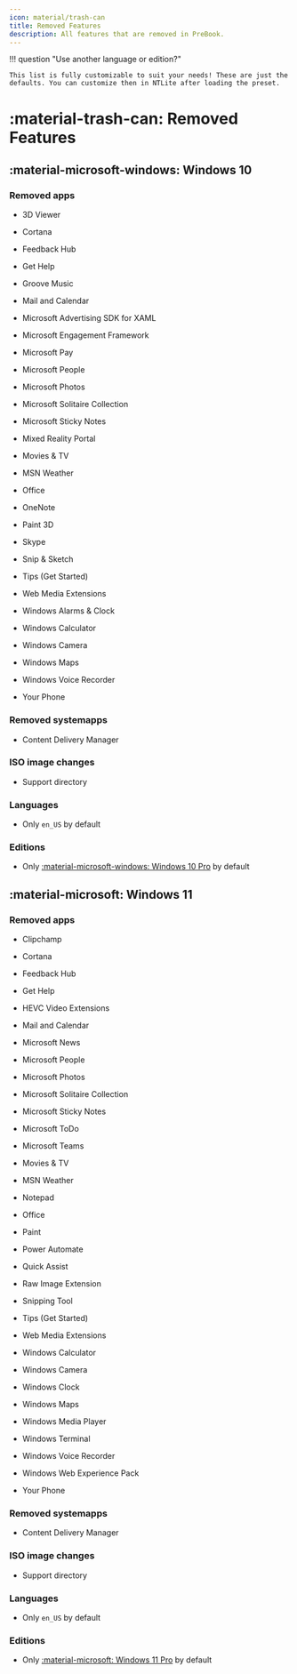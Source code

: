 ```yaml
---
icon: material/trash-can
title: Removed Features
description: All features that are removed in PreBook.
---
```

!!! question "Use another language or edition?"

    This list is fully customizable to suit your needs! These are just the defaults. You can customize then in NTLite after loading the preset.

# :material-trash-can: Removed Features

## :material-microsoft-windows: Windows 10

### Removed apps

- 3D Viewer

- Cortana

- Feedback Hub

- Get Help

- Groove Music

- Mail and Calendar

- Microsoft Advertising SDK for XAML

- Microsoft Engagement Framework

- Microsoft Pay

- Microsoft People

- Microsoft Photos

- Microsoft Solitaire Collection

- Microsoft Sticky Notes

- Mixed Reality Portal

- Movies & TV

- MSN Weather

- Office

- OneNote

- Paint 3D

- Skype

- Snip & Sketch

- Tips (Get Started)

- Web Media Extensions

- Windows Alarms & Clock

- Windows Calculator

- Windows Camera

- Windows Maps

- Windows Voice Recorder

- Your Phone

### Removed systemapps

- Content Delivery Manager

### ISO image changes

- Support directory

### Languages

- Only `en_US` by default

### Editions

- Only [:material-microsoft-windows: Windows 10 Pro](https://www.microsoft.com/en-ca/windowsforbusiness/windows-10-pro) by default

## :material-microsoft: Windows 11

### Removed apps

- Clipchamp

- Cortana

- Feedback Hub

- Get Help

- HEVC Video Extensions

- Mail and Calendar

- Microsoft News

- Microsoft People

- Microsoft Photos

- Microsoft Solitaire Collection

- Microsoft Sticky Notes

- Microsoft ToDo

- Microsoft Teams

- Movies & TV

- MSN Weather

- Notepad

- Office

- Paint

- Power Automate

- Quick Assist

- Raw Image Extension

- Snipping Tool

- Tips (Get Started)

- Web Media Extensions

- Windows Calculator

- Windows Camera

- Windows Clock

- Windows Maps

- Windows Media Player

- Windows Terminal

- Windows Voice Recorder

- Windows Web Experience Pack

- Your Phone

### Removed systemapps

- Content Delivery Manager

### ISO image changes

- Support directory

### Languages

- Only `en_US` by default

### Editions

- Only [:material-microsoft: Windows 11 Pro](https://www.microsoft.com/en-ca/windows/business/windows-11-pro) by default
